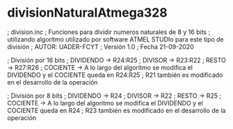 # divisionNaturalAtmega328
; division.inc
; Funciones para dividir numeros naturales de 8 y 16 bits 
; utilizando algoritmo utilizado por software ATMEL STUDIo para este tipo de división
; AUTOR: UADER-FCYT 
; Versión 1.0 
; Fecha 21-09-2020
 
; División por 16 bits
; DIVIDENDO -> R24:R25
; DIVISOR   -> R23:R22
; RESTO		-> R27:R26
; COCIENTE	-> A lo largo del algoritmo se modifica el DIVIDENDO y el COCIENTE queda en R24:R25
; R21 también es modificado en el desarrollo de la operación
			
; División por 8 bits
; DIVIDENDO -> R24
; DIVISOR   -> R22
; RESTO		-> R25
; COCIENTE	-> A lo largo del algoritmo se modifica el DIVIDENDO y el COCIENTE queda en R24
; R23 también es modificado en el desarrollo de la operación
